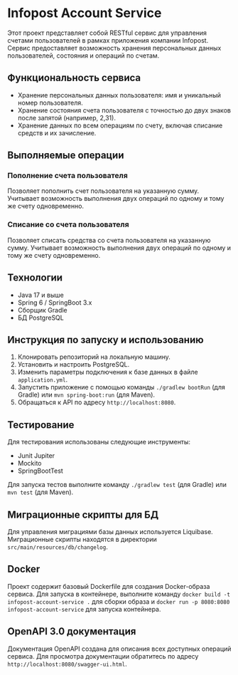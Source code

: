 # Infopost Account Service

Этот проект представляет собой RESTful сервис для управления счетами пользователей в рамках приложения компании Infopost. Сервис предоставляет возможность хранения персональных данных пользователей, состояния и операций по счетам.

## Функциональность сервиса

- Хранение персональных данных пользователя: имя и уникальный номер пользователя.
- Хранение состояния счета пользователя с точностью до двух знаков после запятой (например, 2,31).
- Хранение данных по всем операциям по счету, включая списание средств и их зачисление.

## Выполняемые операции

### Пополнение счета пользователя

Позволяет пополнить счет пользователя на указанную сумму. Учитывает возможность выполнения двух операций по одному и тому же счету одновременно.

### Списание со счета пользователя

Позволяет списать средства со счета пользователя на указанную сумму. Учитывает возможность выполнения двух операций по одному и тому же счету одновременно.

## Технологии

- Java 17 и выше
- Spring 6 / SpringBoot 3.x
- Сборщик Gradle 
- БД PostgreSQL

## Инструкция по запуску и использованию

1. Клонировать репозиторий на локальную машину.
2. Установить и настроить PostgreSQL.
3. Изменить параметры подключения к базе данных в файле `application.yml`.
4. Запустить приложение с помощью команды `./gradlew bootRun` (для Gradle) или `mvn spring-boot:run` (для Maven).
5. Обращаться к API по адресу `http://localhost:8080`.

## Тестирование

Для тестирования использованы следующие инструменты:

- Junit Jupiter
- Mockito
- SpringBootTest

Для запуска тестов выполните команду `./gradlew test` (для Gradle) или `mvn test` (для Maven).

## Миграционные скрипты для БД

Для управления миграциями базы данных используется Liquibase. Миграционные скрипты находятся в директории `src/main/resources/db/changelog`.

## Docker

Проект содержит базовый Dockerfile для создания Docker-образа сервиса. Для запуска в контейнере, выполните команду `docker build -t infopost-account-service .` для сборки образа и `docker run -p 8080:8080 infopost-account-service` для запуска контейнера.

## OpenAPI 3.0 документация

Документация OpenAPI создана для описания всех доступных операций сервиса. Для просмотра документации обратитесь по адресу `http://localhost:8080/swagger-ui.html`.

